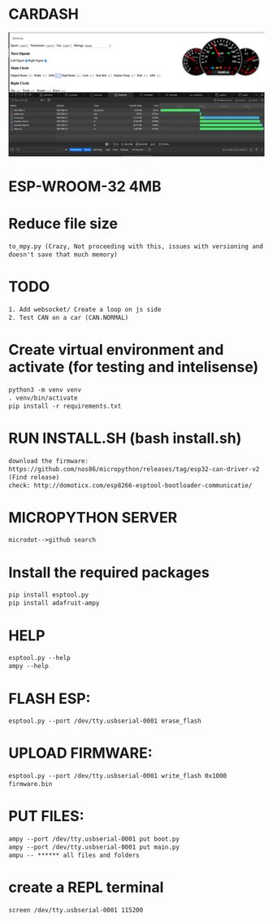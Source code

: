 # CARDASH

<img src="Screenshot 2022.png" alt="CarDash" title="CarDash">

# ESP-WROOM-32 4MB

# Reduce file size
    to_mpy.py (Crazy, Not proceeding with this, issues with versioning and doesn't save that much memory)

# TODO
    1. Add websocket/ Create a loop on js side
    2. Test CAN on a car (CAN.NORMAL)
    
# Create virtual environment and activate (for testing and intelisense)
    python3 -m venv venv
    . venv/bin/activate
    pip install -r requirements.txt

# RUN INSTALL.SH (bash install.sh)
    download the firmware: https://github.com/nos86/micropython/releases/tag/esp32-can-driver-v2 (Find release)
    check: http://domoticx.com/esp8266-esptool-bootloader-communicatie/

# MICROPYTHON SERVER
    microdot-->github search

# Install the required packages
    pip install esptool.py
    pip install adafruit-ampy
# HELP
    esptool.py --help
    ampy --help

# FLASH ESP: 
    esptool.py --port /dev/tty.usbserial-0001 erase_flash
# UPLOAD FIRMWARE: 
    esptool.py --port /dev/tty.usbserial-0001 write_flash 0x1000 firmware.bin
# PUT FILES: 
    ampy --port /dev/tty.usbserial-0001 put boot.py 
    ampy --port /dev/tty.usbserial-0001 put main.py 
    ampu -- ****** all files and folders

# create a REPL terminal
    screen /dev/tty.usbserial-0001 115200
